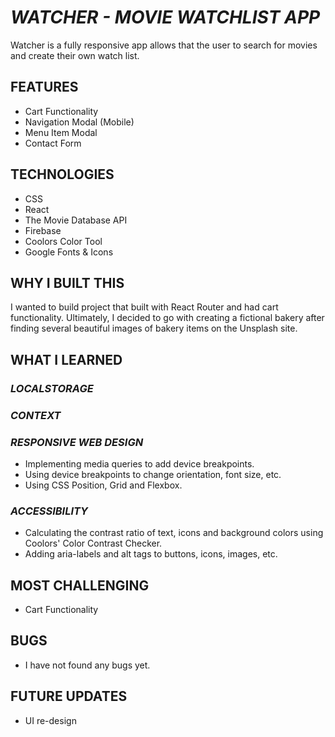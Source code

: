 # _WATCHER - MOVIE WATCHLIST APP_

Watcher is a fully responsive app allows that the user to search for movies and create their own watch list.

## FEATURES

- Cart Functionality
- Navigation Modal (Mobile)
- Menu Item Modal
- Contact Form

## TECHNOLOGIES

- CSS
- React
- The Movie Database API
- Firebase
- Coolors Color Tool
- Google Fonts & Icons

## WHY I BUILT THIS

I wanted to build project that built with React Router and had cart functionality. Ultimately, I decided to go with creating a fictional bakery after finding several beautiful images of bakery items on the Unsplash site.

## WHAT I LEARNED

### _LOCALSTORAGE_


### _CONTEXT_



### _RESPONSIVE WEB DESIGN_

- Implementing media queries to add device breakpoints.
- Using device breakpoints to change orientation, font size, etc.
- Using CSS Position, Grid and Flexbox.

### _ACCESSIBILITY_

- Calculating the contrast ratio of text, icons and background colors using Coolors' Color Contrast Checker.
- Adding aria-labels and alt tags to buttons, icons, images, etc.

## MOST CHALLENGING

- Cart Functionality

## BUGS

- I have not found any bugs yet.

## FUTURE UPDATES

- UI re-design
